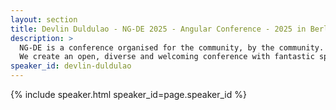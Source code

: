 ```yaml
---
layout: section
title: Devlin Duldulao - NG-DE 2025 - Angular Conference - 2025 in Berlin
description: >
  NG-DE is a conference organised for the community, by the community.
  We create an open, diverse and welcoming conference with fantastic speakers and a warm and friendly environment. 
speaker_id: devlin-duldulao
---
```


{% include speaker.html speaker_id=page.speaker_id %}
